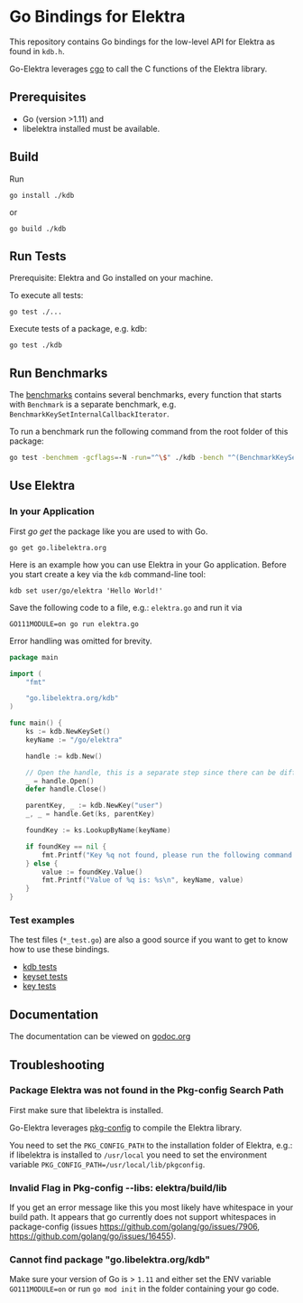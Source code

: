 # Go Bindings for Elektra

This repository contains Go bindings for the low-level API
for Elektra as found in `kdb.h`.

Go-Elektra leverages [cgo](https://golang.org/cmd/cgo/) to call the C functions
of the Elektra library.

## Prerequisites

* Go (version >1.11) and
* libelektra installed must be available.

## Build

Run

`go install ./kdb`

or

`go build ./kdb`

## Run Tests

Prerequisite: Elektra and Go installed on your machine.

To execute all tests:

`go test ./...`

Execute tests of a package, e.g. kdb:

`go test ./kdb`

## Run Benchmarks

The [benchmarks](./kdb/benchmark_test.go) contains several benchmarks, every function that starts with `Benchmark` is a separate benchmark, e.g. `BenchmarkKeySetInternalCallbackIterator`.

To run a benchmark run the following command from the root folder of this package:

```sh
go test -benchmem -gcflags=-N -run="^\$" ./kdb -bench "^(BenchmarkKeySetSliceRangeIterator)\$"
```

## Use Elektra

### In your Application

First _go get_ the package like you are used to with Go.

`go get go.libelektra.org`

Here is an example how you can use Elektra in your Go application. 
Before you start create a key via the `kdb` command-line tool:

`kdb set user/go/elektra 'Hello World!'`

Save the following code to a file, e.g.: `elektra.go` and run it via

`GO111MODULE=on go run elektra.go`

Error handling was omitted for brevity.

```go
package main

import (
	"fmt"

	"go.libelektra.org/kdb"
)

func main() {
	ks := kdb.NewKeySet()
	keyName := "/go/elektra"

	handle := kdb.New()

	// Open the handle, this is a separate step since there can be different implementations of the KDB interface.
	_ = handle.Open()
	defer handle.Close()

	parentKey, _ := kdb.NewKey("user")
	_, _ = handle.Get(ks, parentKey)

	foundKey := ks.LookupByName(keyName)

	if foundKey == nil {
		fmt.Printf("Key %q not found, please run the following command to create it:\nkdb set user/go/elektra 'Hello World!'\n", keyName)
	} else {
		value := foundKey.Value()
		fmt.Printf("Value of %q is: %s\n", keyName, value)
	}
}
```

### Test examples

The test files (`*_test.go`) are also a good source if you want to get to know how to use these bindings.

* [kdb tests](./kdb/kdb_test.go)
* [keyset tests](./kdb/keyset_test.go)
* [key tests](./kdb/key_test.go)

## Documentation

The documentation can be viewed on [godoc.org](https://godoc.org/go.libelektra.org/kdb)

## Troubleshooting

### Package Elektra was not found in the Pkg-config Search Path

First make sure that libelektra is installed.

Go-Elektra leverages [pkg-config](https://www.freedesktop.org/wiki/Software/pkg-config/)
to compile the Elektra library.

You need to set the `PKG_CONFIG_PATH` to the installation folder of Elektra, e.g.:
if libelektra is installed to `/usr/local` you need to set the environment variable
`PKG_CONFIG_PATH=/usr/local/lib/pkgconfig`. 

### Invalid Flag in Pkg-config --libs: elektra/build/lib

If you get an error message like this you most likely have whitespace in your build path.
It appears that go currently does not support whitespaces in package-config
(issues https://github.com/golang/go/issues/7906, https://github.com/golang/go/issues/16455).

### Cannot find package "go.libelektra.org/kdb" 

Make sure your version of Go is > `1.11` and either set the ENV variable `GO111MODULE=on` or run `go mod init`
in the folder containing your go code.
